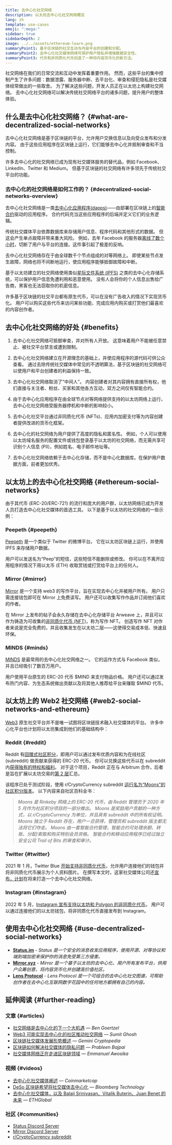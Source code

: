 ```yaml
---
title: 去中心化社交网络
description: 以太坊去中心化社交网络概览
lang: zh
template: use-cases
emoji: ":mega:"
sidebar: true
sidebarDepth: 2
image: ../../assets/ethereum-learn.png
summaryPoint1: 基于区块链的社交互动与内容平台的创建和分配。
summaryPoint2: 去中心化社交媒体网络可保护用户隐私并增强数据安全性。
summaryPoint3: 代币和非同质化代币创造了一种将内容货币化的新方法。
---
```


社交网络在我们的日常交流和互动中发挥着重要作用。 然而，这些平台的集中控制产生了许多问题：数据泄露、服务器中断、去平台化、审查和侵犯隐私是社交媒体经常做出的一些取舍。 为了解决这些问题，开发人员正在以太坊上构建社交网络。 去中心化社交网络可以解决传统社交网络平台的诸多问题，提升用户的整体体验。

## 什么是去中心化社交网络？ {#what-are-decentralized-social-networks}

去中心化社交网络是基于区块链的平台，允许用户交换信息以及向受众发布和分发内容。 由于这些应用程序在区块链上运行，它们能够去中心化并抵制审查和不当控制。

许多去中心化的社交网络已成为现有社交媒体服务的替代品，例如 Facebook、LinkedIn、Twitter 和 Medium。 但基于区块链的社交网络有许多领先于传统社交平台的功能。

### 去中心化的社交网络是如何工作的？ {#decentralized-social-networks-overview}

去中心化社交网络是一类[去中心化应用程序(dapps)](/dapps/)——由部署在区块链上的[智能合约](/developers/docs/smart-contracts/)驱动的应用程序。 合约代码充当这些应用程序的后端并定义它们的业务逻辑。

传统社交媒体平台依靠数据库来存储用户信息、程序代码和其他形式的数据。 但这会产生单点故障并带来重大风险。 例如，去年 Facebook 的服务器[离线了数个小时](https://www.npr.org/2021/10/05/1043211171/facebook-instagram-whatsapp-outage-business-impact)，切断了用户与平台的连接。这件事引起了极差的反响。

去中心化社交网络存在于由全球数千个节点组成的对等网络上。 即使某些节点发生故障，网络也将不间断地运行，使应用程序能够抵御故障和中断。

基于以太坊建立的社交网络使用类似[星际文件系统 (IPFS)](https://ipfs.io/) 之类的去中心化存储系统，可以保护用户信息免遭利用和恶意使用。 没有人会将你的个人信息出售给广告商，黑客也无法窃取你的机密信息。

许多基于区块链的社交平台都有原生代币，可以在没有广告收入的情况下实现货币化。 用户可以购买这些代币来访问某些功能、完成应用内购买或打赏他们最喜欢的内容创作者。

## 去中心化社交网络的好处 {#benefits}

1. 去中心化社交网络可抵御审查，并对所有人开放。 这意味着用户不能被任意禁止、被社交平台禁言或遭到限制。

2. 去中心化社交网络建立在开源理念的基础上，并使应用程序的源代码可供公众查看。 通过去除传统社交媒体中常见的不透明算法，基于区块链的社交网络可以使用户和平台创建者的利益保持一致。

3. 去中心化社交网络取消了“中间人”。 内容创建者对其内容拥有直接所有权，他们直接与关注者、粉丝、买家和其他各方互动，双方之间仅有智能合约。

4. 由于去中心化应用程序在由全球节点对等网络提供支持的以太坊网络上运行，去中心化社交网络受服务器停机和中断的影响较小。

5. 去中心化社交平台通过非同质化代币 (NFTs)、应用内加密支付等为内容创建者提供改进的货币化框架。

6. 去中心化的社交网络为用户提供了高度的隐私和匿名性。 例如，个人可以使用以太坊域名服务的配置文件或钱包登录基于以太坊的社交网络，而无需共享可识别个人信息 (PII)，例如姓名、电子邮件地址等。

7. 去中心化社交网络依赖于去中心化存储，而不是中心化数据库。在保护用户数据方面，前者更加优秀。

## 以太坊上的去中心化社交网络 {#ethereum-social-networks}

由于其代币 (ERC-20/ERC-721) 的流行和庞大的用户群，以太坊网络已成为开发人员打造去中心化社交媒体的首选工具。 以下是基于以太坊的社交网络的一些示例：

### Peepeth {#peepeth}

[Peepeth](https://peepeth.com/) 是一个类似于 Twitter 的微博平台。 它在以太坊区块链上运行，并使用 IPFS 来存储用户数据。

用户可以发送名为“Peep”的短信，这些短信不能删除或修改。 你可以在不离开应用程序的情况下用以太币 (ETH) 收取赏钱或打赏给平台上的任何人。

### Mirror {#mirror}

[Mirror](https://mirror.xyz/) 是一个支持 web3 的写作平台，旨在实现去中心化并被用户所有。 用户只需连接钱包即可在 Mirror 上免费读写。 用户还可以收集写作作品并订阅他们喜欢的作者。

在 Mirror 上发布的帖子会永久存储在去中心化存储平台 Arweave 上，并且可以作为铸造为可收集的[非同质化代币 (NFT)](/nft/)，称为写作 NFT。 创造写作 NFT 对作者来说是完全免费的，并且收集发生在以太坊二层——这使得交易成本低、快速且环保。

### MINDS {#minds}

[MINDS](https://www.minds.com/) 是最常用的去中心化社交网络之一。 它的运作方式与 Facebook 类似，并且已经吸引了数百万用户。

用户使用平台原生的 ERC-20 代币 $MIND 来支付物品价格。 用户还可以通过发布热门内容、为生态系统做出贡献以及将其他人推荐给平台来赚取 $MIND 代币。

## 以太坊上的 Web2 社交网络 {#web2-social-networks-and-ethereum}

[Web3](/web3/) 原生社交平台并不是唯一试图将区块链技术融入社交媒体的平台。 许多中心化平台也计划将以太坊集成到他们的基础结构中：

### Reddit {#reddit}

Reddit 有[回赠式社区积分](https://cointelegraph.com/news/reddit-to-reportedly-tokenize-karma-points-and-onboard-500m-new-users)，即用户可以通过发布优质内容和为在线社区 (subreddit) 做贡献来获得的 ERC-20 代币。 你可以兑换这些代币以在 subreddit 内[获得独有的特权和福利](https://www.reddit.com/community-points/)。 对于这个项目，Reddit 正在与 Arbitrum 合作，后者是旨在扩展以太坊交易的[第 2 层](/layer-2/)汇总。

该程序已处于测试阶段，使用 r/CryptoCurrency subreddit [运行名为“Moons”的社区积分版本](https://www.reddit.com/r/CryptoCurrency/wiki/moons_wiki)。 以下内容来自社区百科全书：

> _Moons 是 Rinkeby 网络上的 ERC-20 代币，由 Reddit 管理员于 2020 年 5 月作为社区积分项目的一部分推出。 Moons 是奖励用户贡献的一种方式，以 r/CryptoCurrency 为单位，并且具有 subreddit 中的所有权证明。 Moons 独立于 Reddit 存在，用户一旦获得，管理员和 subreddit 版主都无法将它们夺走。 Moons 由一套智能合约管理，智能合约可处理余额、转账、分配/索取和购买特别会员资格。 智能合约和移动应用程序已经过独立安全公司 Trail of Bits 的审查和审计。_

### Twitter {#twitter}

2021 年 1 月，Twitter Blue [开始支持非同质化代币](https://mashable.com/article/twitter-blue-nft-profile-picture)，允许用户连接他们的钱包并将非同质化代币展示为个人资料图片。 在撰写本文时，这家社交媒体公司还[宣布，计划](https://www.theverge.com/2021/8/16/22627435/twitter-bluesky-lead-jay-graber-decentralized-social-web)在将来打造一个去中心化社交网络。

### Instagram {#instagram}

2022 年 5 月，[Instagram 宣布支持以太坊和 Polygon 的非同质化代币](https://about.instagram.com/blog/announcements/instagram-digital-collectibles)。 用户可以通过连接他们的以太坊钱包，将非同质化代币直接发布到 Instagram。

## 使用去中心化社交网络 {#use-decentralized-social-networks}

- **[Status.im](https://status.im/)** - _Status 是一个安全的消息收发应用程序，使用开源、对等协议和端到端加密来保护你的消息免受第三方侵害。_
- **[Mirror.xyz](https://mirror.xyz/)** - _Mirror 是一个基于以太坊的去中心化、用户所有发布平台，供用户众筹创意、将内容货币化并创建高价值社区。_
- **[Lens Protocol](https://lens.xyz/)** - _Lens Protocol 是一个可组合的去中心化社交图谱，可帮助创作者在去中心化互联网数字花园中的任何地方都拥有自己的内容。_

## 延伸阅读 {#further-reading}

### 文章 {#articles}

- [社交网络是去中心化的下一个大机遇](https://www.coindesk.com/tech/2021/01/22/social-networks-are-the-next-big-decentralization-opportunity/) — _Ben Goertzel_
- [Web3 可能实现去中心化的社区推动社交网络](https://venturebeat.com/2022/02/26/web3-holds-the-promise-of-decentralized-community-powered-social-networks/) — _Sumit Ghosh_
- [区块链社交媒体发展形势概述](https://www.gemini.com/cryptopedia/blockchain-social-media-decentralized-social-media) — _Gemini Cryptopedia_
- [区块链如何解决社交媒体的隐私问题](https://www.investopedia.com/news/ethereum-blockchain-social-media-privacy-problem-linkedin-indorse/) — _Prableen Bajpai_
- [社交媒体网络正在走进区块链领域](https://businesstechguides.co/what-are-decentralized-social-networks) — _Emmanuel Awosika_

### 视频 {#videos}

- [去中心化社交媒体阐述](https://www.youtube.com/watch?v=UdT2lpcGvcQ) — _Coinmarketcap_
- [DeSo 区块链希望将社交媒体去中心化](https://www.youtube.com/watch?v=SG2HUiVp0rE) — _Bloomberg Technology_
- [去中心化社交媒体，以及 Balaji Srinivasan、Vitalik Buterin、Juan Benet 的未来](https://www.youtube.com/watch?v=DTxE9KV3YrE) — _ETHGlobal_

### 社区 {#communities}

- [Status Discord Server](https://discord.com/invite/3Exux7Y)
- [Mirror Discord Server](https://discord.com/invite/txuCHcE8wV)
- [r/CryptoCurrency subreddit](https://www.reddit.com/r/CryptoCurrency/)
